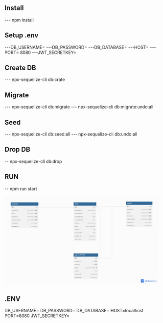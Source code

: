 ## Install
--- npm install

## Setup .env 
---DB_USERNAME=
---DB_PASSWORD=
---DB_DATABASE=
---HOST=
---PORT= 8080
---JWT_SECRETKEY= 

## Create DB
--- npx-sequelize-cli db:crate

## Migrate
--- npx-sequelize-cli db:migrate
--- npx-sequelize-cli db:migrate:undo:all

## Seed
--- npx-sequelize-cli db:seed:all
--- npx-sequelize-cli db:undo:all

## Drop DB
-- npx-sequelize-cli db:drop


## RUN
-- npm run start

![alt text](https://github.com/iqbalrief/eventWellnest/blob/0a2be96af3b0f5193a3837be9f2fec46223bce98/server/images/appsWellnest.png)


## .ENV
DB_USERNAME=
DB_PASSWORD=
DB_DATABASE=
HOST=localhost
PORT=8080
JWT_SECRETKEY=
